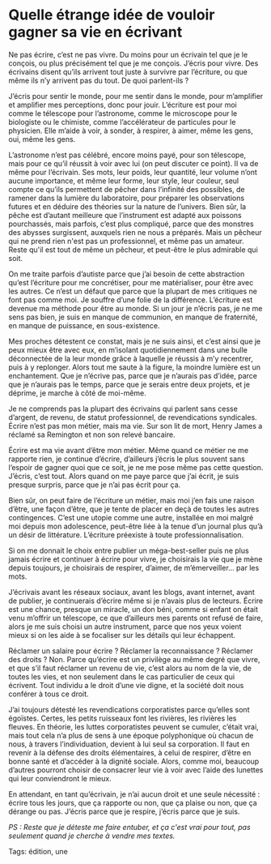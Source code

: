 # Quelle étrange idée de vouloir gagner sa vie en écrivant

Ne pas écrire, c’est ne pas vivre. Du moins pour un écrivain tel que je le conçois, ou plus précisément tel que je me conçois. J’écris pour vivre. Des écrivains disent qu’ils arrivent tout juste à survivre par l’écriture, ou que même ils n’y arrivent pas du tout. De quoi parlent-ils ?

J’écris pour sentir le monde, pour me sentir dans le monde, pour m’amplifier et amplifier mes perceptions, donc pour jouir. L’écriture est pour moi comme le télescope pour l’astronome, comme le microscope pour le biologiste ou le chimiste, comme l’accélérateur de particules pour le physicien. Elle m’aide à voir, à sonder, à respirer, à aimer, même les gens, oui, même les gens.

L’astronome n’est pas célébré, encore moins payé, pour son télescope, mais pour ce qu’il réussit à voir avec lui (on peut discuter ce point). Il va de même pour l’écrivain. Ses mots, leur poids, leur quantité, leur volume n’ont aucune importance, et même leur forme, leur style, leur couleur, seul compte ce qu’ils permettent de pêcher dans l’infinité des possibles, de ramener dans la lumière du laboratoire, pour préparer les observations futures et en déduire des théories sur la nature de l’univers. Bien sûr, la pêche est d’autant meilleure que l’instrument est adapté aux poissons pourchassés, mais parfois, c’est plus compliqué, parce que des monstres des abysses surgissent, auxquels rien ne nous a préparés. Mais un pêcheur qui ne prend rien n'est pas un professionnel, et même pas un amateur. Reste qu'il est tout de même un pêcheur, et peut-être le plus admirable qui soit.

On me traite parfois d’autiste parce que j’ai besoin de cette abstraction qu’est l’écriture pour me concrétiser, pour me matérialiser, pour être avec les autres. Ce n’est un défaut que parce que la plupart de mes critiques ne font pas comme moi. Je souffre d’une folie de la différence. L’écriture est devenue ma méthode pour être au monde. Si un jour je n’écris pas, je ne me sens pas bien, je suis en manque de communion, en manque de fraternité, en manque de puissance, en sous-existence.

Mes proches détestent ce constat, mais je ne suis ainsi, et c’est ainsi que je peux mieux être avec eux, en m’isolant quotidiennement dans une bulle déconnectée de la leur monde grâce à laquelle je réussis à m’y recentrer, puis à y replonger. Alors tout me saute à la figure, la moindre lumière est un enchantement. Que je n’écrive pas, parce que je n’aurais pas d’idée, parce que je n’aurais pas le temps, parce que je serais entre deux projets, et je déprime, je marche à côté de moi-même.

Je ne comprends pas la plupart des écrivains qui parlent sans cesse d’argent, de revenu, de statut professionnel, de revendications syndicales. Écrire n’est pas mon métier, mais ma vie. Sur son lit de mort, Henry James a réclamé sa Remington et non son relevé bancaire.

Écrire est ma vie avant d’être mon métier. Même quand ce métier ne me rapporte rien, je continue d’écrire, d’ailleurs j’écris le plus souvent sans l’espoir de gagner quoi que ce soit, je ne me pose même pas cette question. J’écris, c’est tout. Alors quand on me paye parce que j’ai écrit, je suis presque surpris, parce que je n’ai pas écrit pour ça.

Bien sûr, on peut faire de l’écriture un métier, mais moi j’en fais une raison d’être, une façon d’être, que je tente de placer en deçà de toutes les autres contingences. C’est une utopie comme une autre, installée en moi malgré moi depuis mon adolescence, peut-être liée à la tenue d’un journal plus qu’à un désir de littérature. L’écriture préexiste à toute professionnalisation.

Si on me donnait le choix entre publier un méga-best-seller puis ne plus jamais écrire et continuer à écrire pour vivre, je choisirais la vie que je mène depuis toujours, je choisirais de respirer, d’aimer, de m’émerveiller… par les mots.

J’écrivais avant les réseaux sociaux, avant les blogs, avant internet, avant de publier, je continuerais d’écrire même si je n’avais plus de lecteurs. Écrire est une chance, presque un miracle, un don béni, comme si enfant on était venu m’offrir un télescope, ce que d’ailleurs mes parents ont refusé de faire, alors je me suis choisi un autre instrument, parce que nos yeux voient mieux si on les aide à se focaliser sur les détails qui leur échappent.

Réclamer un salaire pour écrire ? Réclamer la reconnaissance ? Réclamer des droits ? Non. Parce qu’écrire est un privilège au même degré que vivre, et que s’il faut réclamer un revenu de vie, c’est alors au nom de la vie, de toutes les vies, et non seulement dans le cas particulier de ceux qui écrivent. Tout individu a le droit d’une vie digne, et la société doit nous conférer à tous ce droit.

J’ai toujours détesté les revendications corporatistes parce qu’elles sont égoïstes. Certes, les petits ruisseaux font les rivières, les rivières les fleuves. En théorie, les luttes corporatistes peuvent se cumuler, c’était vrai, mais tout cela n’a plus de sens à une époque polyphonique où chacun de nous, à travers l’individuation, devient à lui seul sa corporation. Il faut en revenir à la défense des droits élémentaires, à celui de respirer, d’être en bonne santé et d’accéder à la dignité sociale. Alors, comme moi, beaucoup d’autres pourront choisir de consacrer leur vie à voir avec l’aide des lunettes qui leur conviendront le mieux.

En attendant, en tant qu’écrivain, je n’ai aucun droit et une seule nécessité : écrire tous les jours, que ça rapporte ou non, que ça plaise ou non, que ça dérange ou pas. J’écris parce que je respire, j’écris parce que je suis.

*PS : Reste que je déteste me faire entuber, et ça c'est vrai pour tout, pas seulement quand je cherche à vendre mes textes.*

Tags: édition, une